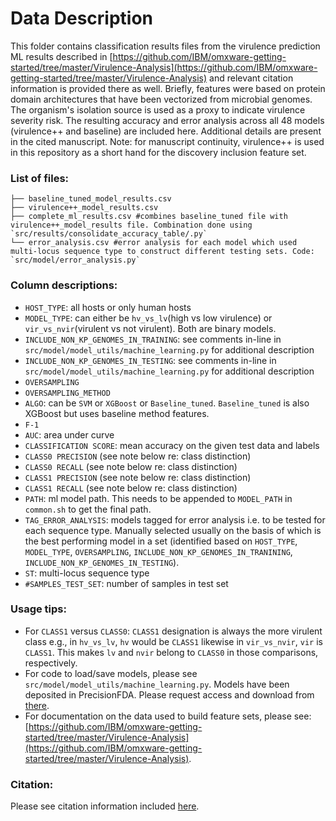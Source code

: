 # Data Description

This folder contains classification results files from the virulence prediction ML results described in [https://github.com/IBM/omxware-getting-started/tree/master/Virulence-Analysis](https://github.com/IBM/omxware-getting-started/tree/master/Virulence-Analysis) and relevant citation information is provided there as well. Briefly, features were based on protein domain architectures that have been vectorized from microbial genomes. The organism's isolation source is used as a proxy to indicate virulence severity risk. The resulting accuracy and error analysis across all 48 models (virulence++ and baseline) are included here. Additional details are present in the cited manuscript. Note: for manuscript continuity, virulence++ is used in this repository as a short hand for the discovery inclusion feature set. 


### List of files:
```
├── baseline_tuned_model_results.csv
├── virulence++_model_results.csv
├── complete_ml_results.csv #combines baseline_tuned file with virulence++_model_results file. Combination done using `src/results/consolidate_accuracy_table/.py`
└── error_analysis.csv #error analysis for each model which used multi-locus sequence type to construct different testing sets. Code: `src/model/error_analysis.py`
```

### Column descriptions:

- `HOST_TYPE`: all hosts or only human hosts
- `MODEL_TYPE`: can either be `hv_vs_lv`(high vs low virulence) or `vir_vs_nvir`(virulent vs not virulent). Both are binary models.
- `INCLUDE_NON_KP_GENOMES_IN_TRAINING`: see comments in-line in `src/model/model_utils/machine_learning.py` for additional description
- `INCLUDE_NON_KP_GENOMES_IN_TESTING`: see comments in-line in `src/model/model_utils/machine_learning.py` for additional description
- `OVERSAMPLING`
- `OVERSAMPLING_METHOD`
- `ALGO`: can be `SVM` or `XGBoost` or `Baseline_tuned`. `Baseline_tuned` is also XGBoost but uses baseline method features.
- `F-1`
- `AUC`: area under curve
- `CLASSIFICATION SCORE`: mean accuracy on the given test data and labels
- `CLASS0 PRECISION` (see note below re: class distinction)
- `CLASS0 RECALL` (see note below re: class distinction)
- `CLASS1 PRECISION` (see note below re: class distinction)
- `CLASS1 RECALL` (see note below re: class distinction)
- `PATH`: ml model path. This needs to be appended to `MODEL_PATH` in `common.sh` to get the final path.
- `TAG_ERROR_ANALYSIS`: models tagged for error analysis i.e. to be tested for each sequence type. Manually selected usually on the basis of which is the best performing model in a set (identified based on `HOST_TYPE`, `MODEL_TYPE`, `OVERSAMPLING`, `INCLUDE_NON_KP_GENOMES_IN_TRANINING`, `INCLUDE_NON_KP_GENOMES_IN_TESTING`).
- `ST`: multi-locus sequence type
- `#SAMPLES_TEST_SET`: number of samples in test set

### Usage tips:
- For `CLASS1` versus `CLASS0`: `CLASS1` designation is always the more virulent class e.g., in `hv_vs_lv`, `hv` would be `CLASS1` likewise in `vir_vs_nvir`, `vir` is `CLASS1`. This makes `lv` and `nvir` belong to `CLASS0` in those comparisons, respectively.
- For code to load/save models, please see `src/model/model_utils/machine_learning.py`. Models have been deposited in PrecisionFDA. Please request access and download from [there](TODO). 
- For documentation on the data used to build feature sets, please see: [https://github.com/IBM/omxware-getting-started/tree/master/Virulence-Analysis](https://github.com/IBM/omxware-getting-started/tree/master/Virulence-Analysis).


### Citation:
Please see citation information included [here](../README.md).